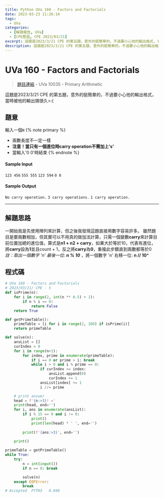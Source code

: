 ```yaml
---
title: Python UVa 160 - Factors and Factorials
date: 2023-03-23 11:26:14
tags:
  - UVa
categories:
  - [解題報告, UVa]
  - [CPE歷屆, CPE 2023/03/21]
excerpt: 這題是2023/3/21 CPE 的第五題，意外的挺簡單的，不過要小心他的輸出格式, UVa 160 - Factors and Factorials 解題報告
description: 這題是2023/3/21 CPE 的第五題，意外的挺簡單的，不過要小心他的輸出格式, UVa 160 - Factors and Factorials 解題報告
---
```

# UVa 160 - Factors and Factorials

>[題目連結](https://onlinejudge.org/index.php?option=onlinejudge&Itemid=8&page=show_problem&problem=96) - UVa 10035 - Primary Arithmetic 

這題是2023/3/21 CPE 的第五題，意外的挺簡單的，不過要小心他的輸出格式，當時被他的輸出搞很久>:(

## 題意
輸入一個`N`
{% note primary %}
 - 兩數長度不一定一樣
 - **注意！當只有一個進位時carry operation不需加上's'**
 - 當輸入'0 0'時結束
{% endnote %}

#### Sample Input 
`123 456`
`555 555`
`123 594`
`0 0`

#### Sample Output 
`No carry operation.`
`3 carry operations.`
`1 carry operation.`

---
## 解題思路
一開始我是先使用陣列來計算，但之後我發現這題直接用數字容易許多。
雖然題目是要兩數相加，但其實可以不用真的做加法計算，只需一個變數**carry**來計算目前位置加總的進位值，算式是**n1 + n2 + carry**，如果大於等於10，代表有進位，將**carry**設為**1**並且count + 1，反之將**carry**為**0**，重複此步驟直到兩數都等於0
*註：取出一個數字 'n' 最後一位: **n % 10*** ，將一個數字 'n' 右移一位: **n // 10***



## 程式碼
```python
# UVa 160 - Factors and Factorials
# 2023/03/21/ CPE - 5
def isPrime(n):
    for i in range(2, int(n ** 0.5) + 1):
        if n % i == 0:
            return False
    return True

def getPrimeTable():
    primeTable = [i for i in range(2, 100) if isPrime(i)]
    return primeTable

def solve(n):
    ansList = []
    curIndex = 0
    for i in range(n+1):
        for index, prime in enumerate(primeTable):
            if i == 0 or prime > i: break
            while i > 0 and i % prime == 0:
                if curIndex <= index:
                    ansList.append(0)
                    curIndex += 1
                ansList[index] += 1
                i //= prime

    # print answer
    head = f'{n:>3}! ='
    print(head, end='')
    for i, ans in enumerate(ansList):
        if i % 15 == 0 and i != 0: 
            print()
            print(len(head) * ' ', end='')
            
        print(f'{ans:>3}', end='')
        
    print()

primeTable = getPrimeTable()
while True:
    try:
        n = int(input())
        if n == 0: break

        solve(n)
    except EOFError:
        break
# Accepted	PYTH3	0.040
```